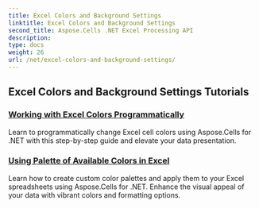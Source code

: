 ```yaml
---
title: Excel Colors and Background Settings
linktitle: Excel Colors and Background Settings
second_title: Aspose.Cells .NET Excel Processing API
description: 
type: docs
weight: 26
url: /net/excel-colors-and-background-settings/
---
```


## Excel Colors and Background Settings Tutorials
### [Working with Excel Colors Programmatically](./working-with-excel-colors/)
Learn to programmatically change Excel cell colors using Aspose.Cells for .NET with this step-by-step guide and elevate your data presentation.
### [Using Palette of Available Colors in Excel](./using-palette-of-available-colors/)
Learn how to create custom color palettes and apply them to your Excel spreadsheets using Aspose.Cells for .NET. Enhance the visual appeal of your data with vibrant colors and formatting options.